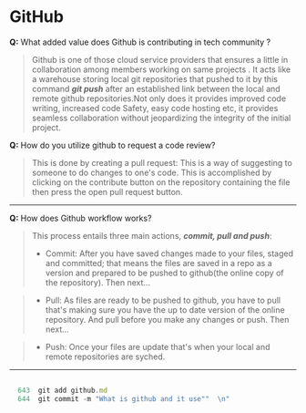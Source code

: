 # GitHub
**Q:** What added value does Github is contributing in tech community ?

> Github is one of those cloud service providers that ensures a little in collaboration among members working on same projects . 
> It acts like a warehouse storing local git repositories that pushed to it by this command **_git push_** after an established link between the local and remote github repositories.Not only does it provides improved code writing, increased code Safety, easy code hosting etc, it provides seamless collaboration without jeopardizing the integrity of the initial project. 


**Q:** How do you utilize github to request a code review? 
> This is done by creating a pull request: This is a way of suggesting to someone to do changes to one's code. This is accomplished by clicking on the contribute button on the repository containing the file then press the open pull request button.  
---

**Q:** How does Github workflow works?

> This process entails three main actions, **_commit, pull and push_**: 
> - Commit: After you have saved changes made to your files, staged and committed; that means the files are saved in a repo as a version and prepared to be pushed to github(the online copy of the repository). Then next...

> - Pull: As files are ready to be pushed to github, you have to pull that's making sure you have the up to date version of the online repository. And pull before you make any changes or push. Then next...

> - Push: Once your files are update that's when your local and remote repositories are syched.    
---
```js
 
  643  git add github.md
  644  git commit -m "What is github and it use""  \n"
```